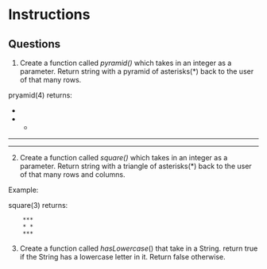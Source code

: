 # Instructions  

  ## Questions

1. Create a function called _pyramid()_ which takes in an integer as a parameter.
Return string with a pyramid of asterisks(*) back to the user of that many rows.

pryamid(4) returns:

   *
  * *
 * * *
* * * *

2. Create a function called _square()_ which takes in an integer as a parameter.
Return string with a triangle of asterisks(*) back to the user of that many rows and columns.

Example:

square(3) returns:

		***
		* *
		***

3. Create a function called _hasLowercase_() that take in a String.  return true if the String has a lowercase letter in it.  Return false otherwise.